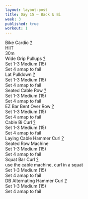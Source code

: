 ```yaml
---
layout: layout-post
title: Day 15 — Back & Bi
week: 3
published: true
workout: 1
---
```


<div class="ex_list">

  <div class="ex">
    <div class="name">
      Bike Cardio
      <a href="https://www.youtube.com/watch?v=WRylMkvahjM" target="_blank">?</a>
    </div>
    <div class="set">HIIT </div>
    <div class="rep">30m</div>
  </div>

  <div class="ex">
    <div class="name">
      Wide Grip Pullups
      <a href="https://www.youtube.com/watch?v=iywjqUo5nmU" target="_blank">?</a>
    </div>
    <div class="set">Set 1-3 Medium (15)</div>
    <div class="rep">Set 4 amap to fail</div>
  </div>

  <div class="ex">
    <div class="name">
      Lat Pulldown
      <a href="https://www.youtube.com/watch?v=von4DUh9soE" target="_blank">?</a>
    </div>
    <div class="set">Set 1-3 Medium (15)</div>
    <div class="rep">Set 4 amap to fail</div>
  </div>

  <div class="ex">
    <div class="name">
      Seated Cable Row
      <a href="https://www.youtube.com/watch?v=A77hAjcpN1s" target="_blank">?</a>
    </div>
    <div class="set">Set 1-3 Medium (15)</div>
    <div class="rep">Set 4 amap to fail</div>
  </div>

  <div class="ex">
    <div class="name">
      EZ Bar Bent Over Row 
      <a href="https://www.youtube.com/watch?v=BaeLwoJIWG0" target="_blank">?</a>
    </div>
    <div class="set">Set 1-3 Medium (15)</div>
    <div class="rep">Set 4 amap to fail</div>
  </div>

  <div class="ex">
    <div class="name">
      Cable Bi Curl
      <a href="https://www.youtube.com/watch?v=kyyP5l8noSY" target="_blank">?</a>
    </div>
    <div class="set">Set 1-3 Medium (15)</div>
    <div class="rep">Set 4 amap to fail</div>
  </div>

  <div class="ex">
    <div class="name">
      Laying Cable Hammer Curl
      <a href="https://www.youtube.com/watch?v=khyjpRPUEB0" target="_blank">?</a>
      <div class="note">Seated Row Machine</div>
    </div>
    <div class="set">Set 1-3 Medium (15)</div>
    <div class="rep">Set 4 amap to fail</div>
  </div>

  <div class="ex">
    <div class="name">
      Squat Bar Curl
      <a href="https://www.youtube.com/watch?v=W4HZ8eVpeaE" target="_blank">?</a>
      <div class="note">use the cable machine, curl in a squat</div>
    </div>
    <div class="set">Set 1-3 Medium (15)</div>
    <div class="rep">Set 4 amap to fail</div>
  </div>

  <div class="ex">
    <div class="name">
      DB Alternating Hammer Curl
      <a href="https://www.youtube.com/watch?v=zC3nLlEvin4" target="_blank">?</a>
    </div>
    <div class="set">Set 1-3 Medium (15)</div>
    <div class="rep">Set 4 amap to fail</div>
  </div>
</div>




